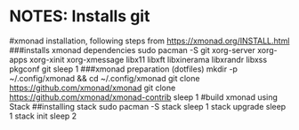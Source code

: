 # NOTES: Installs git

#xmonad installation, following steps from https://xmonad.org/INSTALL.html
###installs xmonad dependencies
sudo pacman -S git xorg-server xorg-apps xorg-xinit xorg-xmessage libx11 libxft libxinerama libxrandr libxss pkgconf git
sleep 1
###xmonad preparation (dotfiles)
mkdir -p ~/.config/xmonad && cd ~/.config/xmonad
git clone https://github.com/xmonad/xmonad
git clone https://github.com/xmonad/xmonad-contrib
sleep 1
#build xmonad using Stack
##installing stack
sudo pacman -S stack
sleep 1
stack upgrade
sleep 1
stack init
sleep 2
